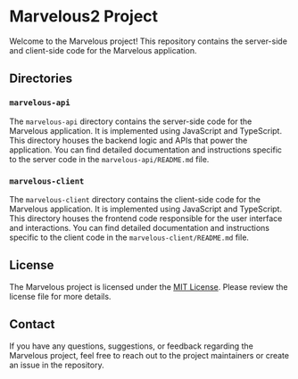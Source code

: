 # Marvelous2 Project

Welcome to the Marvelous project! This repository contains the server-side and client-side code for the Marvelous application.

## Directories

### `marvelous-api`

The `marvelous-api` directory contains the server-side code for the Marvelous application. It is implemented using JavaScript and TypeScript. This directory houses the backend logic and APIs that power the application. You can find detailed documentation and instructions specific to the server code in the `marvelous-api/README.md` file.

### `marvelous-client`

The `marvelous-client` directory contains the client-side code for the Marvelous application. It is implemented using JavaScript and TypeScript. This directory houses the frontend code responsible for the user interface and interactions. You can find detailed documentation and instructions specific to the client code in the `marvelous-client/README.md` file.

## License

The Marvelous project is licensed under the [MIT License](LICENSE). Please review the license file for more details.

## Contact

If you have any questions, suggestions, or feedback regarding the Marvelous project, feel free to reach out to the project maintainers or create an issue in the repository.
